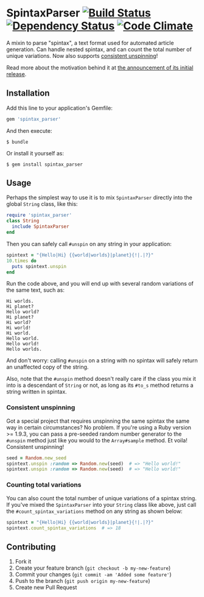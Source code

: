 # SpintaxParser  [![Build Status](https://secure.travis-ci.org/flintinatux/spintax_parser.png)](http://travis-ci.org/flintinatux/spintax_parser)  [![Dependency Status](https://gemnasium.com/flintinatux/spintax_parser.png)](https://gemnasium.com/flintinatux/spintax_parser)  [![Code Climate](https://codeclimate.com/github/flintinatux/spintax_parser.png)](https://codeclimate.com/github/flintinatux/spintax_parser)

A mixin to parse "spintax", a text format used for automated article generation. Can handle nested spintax, and can count the total number of unique variations. Now also supports [consistent unspinning](#consistent-unspinning)!

Read more about the motivation behind it at [the announcement of its initial release](http://madhackerdesigns.com/spintax_parser-gem-v0-0-1-released/ "spintax_parser gem v0.0.1 released").

## Installation

Add this line to your application's Gemfile:

```ruby
gem 'spintax_parser'
```

And then execute:

    $ bundle

Or install it yourself as:

    $ gem install spintax_parser

## Usage

Perhaps the simplest way to use it is to mix `SpintaxParser` directly into the global `String` class, like this:

```ruby
require 'spintax_parser'
class String
  include SpintaxParser
end
```

Then you can safely call `#unspin` on any string in your application:

```ruby
spintext = "{Hello|Hi} {{world|worlds}|planet}{!|.|?}"
10.times do
  puts spintext.unspin
end
```

Run the code above, and you will end up with several random variations of the same text, such as:

    Hi worlds.
    Hi planet?
    Hello world?
    Hi planet?
    Hi world?
    Hi world!
    Hi world.
    Hello world.
    Hello world!
    Hello worlds.

And don't worry: calling `#unspin` on a string with no spintax will safely return an unaffected copy of the string.

Also, note that the `#unspin` method doesn't really care if the class you mix it into is a descendant of `String` or not, as long as its `#to_s` method returns a string written in spintax.

### Consistent unspinning

Got a special project that requires unspinning the same spintax the same way in certain circumstances? No problem. If you're using a Ruby version >= 1.9.3, you can pass a pre-seeded random number generator to the `#unspin` method just like you would to the `Array#sample` method. Et voila! Consistent unspinning!

```ruby
seed = Random.new_seed
spintext.unspin :random => Random.new(seed)  # => "Hello world!"
spintext.unspin :random => Random.new(seed)  # => "Hello world!"
```

### Counting total variations

You can also count the total number of unique variations of a spintax string. If you've mixed the `SpintaxParser` into your `String` class like above, just call the `#count_spintax_variations` method on any string as shown below:

```ruby
spintext = "{Hello|Hi} {{world|worlds}|planet}{!|.|?}"
spintext.count_spintax_variations  # => 18
```

## Contributing

1. Fork it
2. Create your feature branch (`git checkout -b my-new-feature`)
3. Commit your changes (`git commit -am 'Added some feature'`)
4. Push to the branch (`git push origin my-new-feature`)
5. Create new Pull Request
